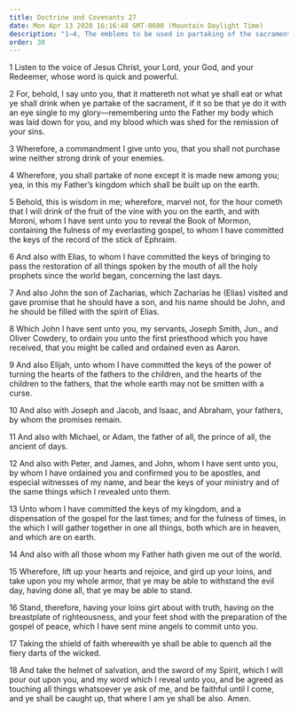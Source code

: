 ```yaml
---
title: Doctrine and Covenants 27
date: Mon Apr 13 2020 16:16:48 GMT-0600 (Mountain Daylight Time)
description: "1–4, The emblems to be used in partaking of the sacrament are set forth; 5–14, Christ and His servants from all dispensations are to partake of the sacrament; 15–18, Put on the whole armor of God."
order: 30
---
```


1 Listen to the voice of Jesus Christ, your Lord, your God, and your Redeemer, whose word is quick and powerful.

2 For, behold, I say unto you, that it mattereth not what ye shall eat or what ye shall drink when ye partake of the sacrament, if it so be that ye do it with an eye single to my glory—remembering unto the Father my body which was laid down for you, and my blood which was shed for the remission of your sins.

3 Wherefore, a commandment I give unto you, that you shall not purchase wine neither strong drink of your enemies.

4 Wherefore, you shall partake of none except it is made new among you; yea, in this my Father’s kingdom which shall be built up on the earth.

5 Behold, this is wisdom in me; wherefore, marvel not, for the hour cometh that I will drink of the fruit of the vine with you on the earth, and with Moroni, whom I have sent unto you to reveal the Book of Mormon, containing the fulness of my everlasting gospel, to whom I have committed the keys of the record of the stick of Ephraim.

6 And also with Elias, to whom I have committed the keys of bringing to pass the restoration of all things spoken by the mouth of all the holy prophets since the world began, concerning the last days.

7 And also John the son of Zacharias, which Zacharias he (Elias) visited and gave promise that he should have a son, and his name should be John, and he should be filled with the spirit of Elias.

8 Which John I have sent unto you, my servants, Joseph Smith, Jun., and Oliver Cowdery, to ordain you unto the first priesthood which you have received, that you might be called and ordained even as Aaron.

9 And also Elijah, unto whom I have committed the keys of the power of turning the hearts of the fathers to the children, and the hearts of the children to the fathers, that the whole earth may not be smitten with a curse.

10 And also with Joseph and Jacob, and Isaac, and Abraham, your fathers, by whom the promises remain.

11 And also with Michael, or Adam, the father of all, the prince of all, the ancient of days.

12 And also with Peter, and James, and John, whom I have sent unto you, by whom I have ordained you and confirmed you to be apostles, and especial witnesses of my name, and bear the keys of your ministry and of the same things which I revealed unto them.

13 Unto whom I have committed the keys of my kingdom, and a dispensation of the gospel for the last times; and for the fulness of times, in the which I will gather together in one all things, both which are in heaven, and which are on earth.

14 And also with all those whom my Father hath given me out of the world.

15 Wherefore, lift up your hearts and rejoice, and gird up your loins, and take upon you my whole armor, that ye may be able to withstand the evil day, having done all, that ye may be able to stand.

16 Stand, therefore, having your loins girt about with truth, having on the breastplate of righteousness, and your feet shod with the preparation of the gospel of peace, which I have sent mine angels to commit unto you.

17 Taking the shield of faith wherewith ye shall be able to quench all the fiery darts of the wicked.

18 And take the helmet of salvation, and the sword of my Spirit, which I will pour out upon you, and my word which I reveal unto you, and be agreed as touching all things whatsoever ye ask of me, and be faithful until I come, and ye shall be caught up, that where I am ye shall be also. Amen.
